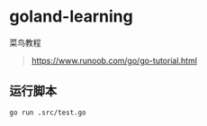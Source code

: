 # goland-learning

菜鸟教程
>https://www.runoob.com/go/go-tutorial.html

## 运行脚本

```shell
go run .src/test.go
```
